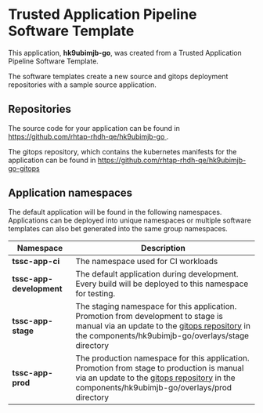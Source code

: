 # Trusted Application Pipeline Software Template

This application, **hk9ubimjb-go**, was created from a Trusted Application Pipeline Software Template.

The software templates create a new source and gitops deployment repositories with a sample source application. 

## Repositories

The source code for your application can be found in [https://github.com/rhtap-rhdh-qe/hk9ubimjb-go ](https://github.com/rhtap-rhdh-qe/hk9ubimjb-go ).
 
The gitops repository, which contains the kubernetes manifests for the application can be found in 
[https://github.com/rhtap-rhdh-qe/hk9ubimjb-go-gitops ](https://github.com/rhtap-rhdh-qe/hk9ubimjb-go-gitops ) 

## Application namespaces 

The default application will be found in the following namespaces. Applications can be deployed into unique namespaces or multiple software templates can also bet generated into the same group namespaces.  

|  Namespace   |  Description   |  
| -------- | -------- |
| **tssc-app-ci** | The namespace used for CI workloads |
| **tssc-app-development** | The default application during development. Every build will be deployed to this namespace for testing. |
| **tssc-app-stage** | The staging namespace for this application. Promotion from development to stage is manual via an update to the [gitops repository](https://github.com/rhtap-rhdh-qe/hk9ubimjb-go-gitops ) in the components/hk9ubimjb-go/overlays/stage directory |
| **tssc-app-prod** | The production namespace for this application. Promotion from stage to production is manual via an update to the [gitops repository](https://github.com/rhtap-rhdh-qe/hk9ubimjb-go-gitops ) in the components/hk9ubimjb-go/overlays/prod directory |